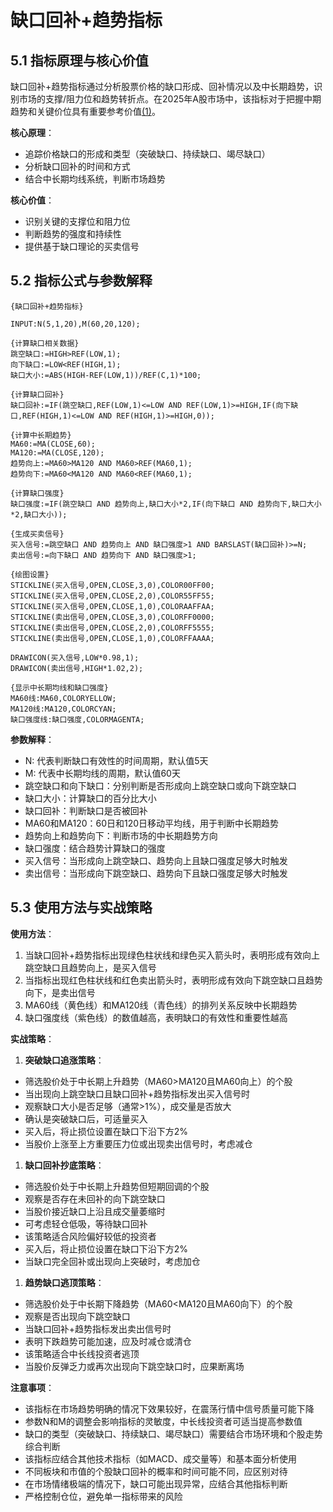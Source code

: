 # 缺口回补+趋势指标

## 5.1 指标原理与核心价值

缺口回补+趋势指标通过分析股票价格的缺口形成、回补情况以及中长期趋势，识别市场的支撑/阻力位和趋势转折点。在2025年A股市场中，该指标对于把握中期趋势和关键价位具有重要参考价值[(1)](http://www.gupang.com/)。

**核心原理**：


*   追踪价格缺口的形成和类型（突破缺口、持续缺口、竭尽缺口）
*   分析缺口回补的时间和方式
*   结合中长期均线系统，判断市场趋势

**核心价值**：


*   识别关键的支撑位和阻力位
*   判断趋势的强度和持续性
*   提供基于缺口理论的买卖信号

## 5.2 指标公式与参数解释



```
{缺口回补+趋势指标}

INPUT:N(5,1,20),M(60,20,120);

{计算缺口相关数据}
跳空缺口:=HIGH>REF(LOW,1);
向下缺口:=LOW<REF(HIGH,1);
缺口大小:=ABS(HIGH-REF(LOW,1))/REF(C,1)*100;

{计算缺口回补}
缺口回补:=IF(跳空缺口,REF(LOW,1)<=LOW AND REF(LOW,1)>=HIGH,IF(向下缺口,REF(HIGH,1)<=LOW AND REF(HIGH,1)>=HIGH,0));

{计算中长期趋势}
MA60:=MA(CLOSE,60);
MA120:=MA(CLOSE,120);
趋势向上:=MA60>MA120 AND MA60>REF(MA60,1);
趋势向下:=MA60<MA120 AND MA60<REF(MA60,1);

{计算缺口强度}
缺口强度:=IF(跳空缺口 AND 趋势向上,缺口大小*2,IF(向下缺口 AND 趋势向下,缺口大小*2,缺口大小));

{生成买卖信号}
买入信号:=跳空缺口 AND 趋势向上 AND 缺口强度>1 AND BARSLAST(缺口回补)>=N;
卖出信号:=向下缺口 AND 趋势向下 AND 缺口强度>1;

{绘图设置}
STICKLINE(买入信号,OPEN,CLOSE,3,0),COLOR00FF00;
STICKLINE(买入信号,OPEN,CLOSE,2,0),COLOR55FF55;
STICKLINE(买入信号,OPEN,CLOSE,1,0),COLORAAFFAA;
STICKLINE(卖出信号,OPEN,CLOSE,3,0),COLORFF0000;
STICKLINE(卖出信号,OPEN,CLOSE,2,0),COLORFF5555;
STICKLINE(卖出信号,OPEN,CLOSE,1,0),COLORFFAAAA;

DRAWICON(买入信号,LOW*0.98,1);
DRAWICON(卖出信号,HIGH*1.02,2);

{显示中长期均线和缺口强度}
MA60线:MA60,COLORYELLOW;
MA120线:MA120,COLORCYAN;
缺口强度线:缺口强度,COLORMAGENTA;
```

**参数解释**：


*   N: 代表判断缺口有效性的时间周期，默认值5天
*   M: 代表中长期均线的周期，默认值60天
*   跳空缺口和向下缺口：分别判断是否形成向上跳空缺口或向下跳空缺口
*   缺口大小：计算缺口的百分比大小
*   缺口回补：判断缺口是否被回补
*   MA60和MA120：60日和120日移动平均线，用于判断中长期趋势
*   趋势向上和趋势向下：判断市场的中长期趋势方向
*   缺口强度：结合趋势计算缺口的强度
*   买入信号：当形成向上跳空缺口、趋势向上且缺口强度足够大时触发
*   卖出信号：当形成向下跳空缺口、趋势向下且缺口强度足够大时触发

## 5.3 使用方法与实战策略

**使用方法**：


1.  当缺口回补+趋势指标出现绿色柱状线和绿色买入箭头时，表明形成有效向上跳空缺口且趋势向上，是买入信号
2.  当指标出现红色柱状线和红色卖出箭头时，表明形成有效向下跳空缺口且趋势向下，是卖出信号
3.  MA60线（黄色线）和MA120线（青色线）的排列关系反映中长期趋势
4.  缺口强度线（紫色线）的数值越高，表明缺口的有效性和重要性越高

**实战策略**：


1.  **突破缺口追涨策略**：

*   筛选股价处于中长期上升趋势（MA60>MA120且MA60向上）的个股
*   当出现向上跳空缺口且缺口回补+趋势指标发出买入信号时
*   观察缺口大小是否足够（通常>1%），成交量是否放大
*   确认是突破缺口后，可适量买入
*   买入后，将止损位设置在缺口下沿下方2%
*   当股价上涨至上方重要压力位或出现卖出信号时，考虑减仓

1.  **缺口回补抄底策略**：

*   筛选股价处于中长期上升趋势但短期回调的个股
*   观察是否存在未回补的向下跳空缺口
*   当股价接近缺口上沿且成交量萎缩时
*   可考虑轻仓低吸，等待缺口回补
*   该策略适合风险偏好较低的投资者
*   买入后，将止损位设置在缺口下沿下方2%
*   当缺口完全回补或出现向上突破时，考虑加仓

1.  **趋势缺口逃顶策略**：

*   筛选股价处于中长期下降趋势（MA60<MA120且MA60向下）的个股
*   观察是否出现向下跳空缺口
*   当缺口回补+趋势指标发出卖出信号时
*   表明下跌趋势可能加速，应及时减仓或清仓
*   该策略适合中长线投资者逃顶
*   当股价反弹乏力或再次出现向下跳空缺口时，应果断离场

**注意事项**：



*   该指标在市场趋势明确的情况下效果较好，在震荡行情中信号质量可能下降
*   参数N和M的调整会影响指标的灵敏度，中长线投资者可适当提高参数值
*   缺口的类型（突破缺口、持续缺口、竭尽缺口）需要结合市场环境和个股走势综合判断
*   该指标应结合其他技术指标（如MACD、成交量等）和基本面分析使用
*   不同板块和市值的个股缺口回补的概率和时间可能不同，应区别对待
*   在市场情绪极端的情况下，缺口可能出现异常，应结合其他指标判断
*   严格控制仓位，避免单一指标带来的风险